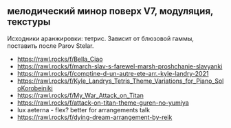 ## мелодический минор поверх V7, модуляция, текстуры

Исходники аранжировки: тетрис. Зависит от блюзовой гаммы, поставить после Parov Stelar.

- https://rawl.rocks/f/Bella_Ciao
- https://rawl.rocks/f/march-slav-s-farewel-marsh-proshchanie-slavyanki
- https://rawl.rocks/f/comptine-d-un-autre-ete-arr.-kyle-landry-2021
- https://rawl.rocks/f/Kyle_Landrys_Tetris_Theme_Variations_for_Piano_SoloKorobeiniki
- https://rawl.rocks/f/My_War_Attack_on_Titan
- https://rawl.rocks/f/attack-on-titan-theme-guren-no-yumiya
- lux aeterna - flex? better for arrangements talk
- https://rawl.rocks/f/dying-dream-arrangement-by-reik
